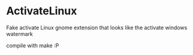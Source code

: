 # ActivateLinux
Fake activate Linux gnome extension that looks like the activate windows watermark

compile with make :P

